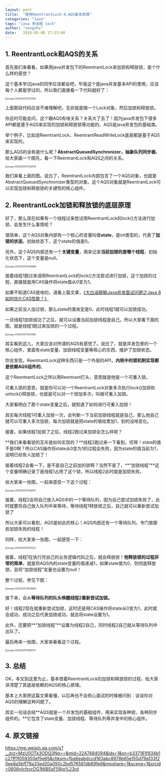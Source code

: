```yaml
---
layout: post
title:  "使用ReentrantLock-4.AQS基本原理"
categories: "Java"
tags: "java 多线程 lock"
author: "songzhx"
date:   2018-05-08 17:33:00
---
```


## 1. ReentrantLock和AQS的关系

首先我们来看看，如果用java并发包下的ReentrantLock来加锁和释放锁，是个什么样的感觉？

这个基本学过java的同学应该都会吧，毕竟这个是java并发基本API的使用，应该每个人都是学过的，所以我们直接看一下代码就好了：

<img src="https://tva1.sinaimg.cn/large/0082zybpgy1gbx7udp1tbj30o00bstcw.jpg" alt="image-20200215171312308" style="zoom:50%;" />

上面那段代码应该不难理解吧，无非就是搞一个Lock对象，然后加锁和释放锁。

你这时可能会问，这个跟AQS有啥关系？关系大了去了！因为java并发包下很多API都是基于AQS来实现的加锁和释放锁等功能的，AQS是java并发包的基础类。

举个例子，比如说ReentrantLock、ReentrantReadWriteLock底层都是基于AQS来实现的。

那么AQS的全称是什么呢？**AbstractQueuedSynchronizer，抽象队列同步器**。给大家画一个图先，看一下ReentrantLock和AQS之间的关系。

<img src="https://tva1.sinaimg.cn/large/0082zybpgy1gbx7uhch9xj30m60akjst.jpg" alt="image-20200215171342570" style="zoom:50%;" />

我们来看上面的图。说白了，ReentrantLock内部包含了一个AQS对象，也就是AbstractQueuedSynchronizer类型的对象。这个AQS对象就是ReentrantLock可以实现加锁和释放锁的关键性的核心组件。

## 2. ReentrantLock加锁和释放锁的底层原理

好了，那么现在如果有一个线程过来尝试用ReentrantLock的lock()方法进行加锁，会发生什么事情呢？

很简单，这个AQS对象内部有一个核心的变量叫做**state**，是int类型的，代表了**加锁的状态**。初始状态下，这个state的值是0。

另外，这个AQS内部还有一个**关键变量**，用来记录**当前加锁的是哪个线程**，初始化状态下，这个变量是null。

<img src="https://tva1.sinaimg.cn/large/0082zybpgy1gbx7uka4zrj30m60akac2.jpg" alt="image-20200215171426668" style="zoom:50%;" />

接着线程1跑过来调用ReentrantLock的lock()方法尝试进行加锁，这个加锁的过程，直接就是用CAS操作将state值从0变为1。

如果不知道CAS是啥的，请看上篇文章，[《大白话聊聊Java并发面试问题之Java 8如何优化CAS性能？》](http://mp.weixin.qq.com/s?__biz=MzU0OTk3ODQ3Ng==&mid=2247484070&idx=1&sn=c1d49bce3c9da7fcc7e057d858e21d69&chksm=fba6eaa5ccd163b3a935303f10a54a38f15f3c8364c7c1d489f0b1aa1b2ef293a35c565d2fda&scene=21#wechat_redirect)

如果之前没人加过锁，那么state的值肯定是0，此时线程1就可以加锁成功。

一旦线程1加锁成功了之后，就可以设置当前加锁线程是自己。所以大家看下面的图，就是线程1跑过来加锁的一个过程。

<img src="https://tva1.sinaimg.cn/large/0082zybpgy1gbx7un5ty4j30yy0eigpp.jpg" alt="image-20200215171451488" style="zoom:50%;" />

其实看到这儿，大家应该对所谓的AQS有感觉了。说白了，就是并发包里的一个核心组件，里面有state变量、加锁线程变量等核心的东西，维护了加锁状态。

你会发现，ReentrantLock这种东西只是一个外层的API，**内核中的锁机制实现都是依赖AQS组件的**。

这个ReentrantLock之所以用Reentrant打头，意思就是他是一个可重入锁。

可重入锁的意思，就是你可以对一个ReentrantLock对象多次执行lock()加锁和unlock()释放锁，也就是可以对一个锁加多次，叫做可重入加锁。

大家看明白了那个state变量之后，就知道了如何进行可重入加锁！

其实每次线程1可重入加锁一次，会判断一下当前加锁线程就是自己，那么他自己就可以可重入多次加锁，每次加锁就是把state的值给累加1，别的没啥变化。

接着，如果线程1加锁了之后，线程2跑过来加锁会怎么样呢？

**我们来看看锁的互斥是如何实现的？**线程2跑过来一下看到，哎呀！state的值不是0啊？所以CAS操作将state从0变为1的过程会失败，因为state的值当前为1，说明已经有人加锁了！

接着线程2会看一下，是不是自己之前加的锁啊？当然不是了，**“加锁线程”**这个变量明确记录了是线程1占用了这个锁，所以线程2此时就是加锁失败。

给大家来一张图，一起来感受一下这个过程：

<img src="https://tva1.sinaimg.cn/large/0082zybpgy1gbx7uqhs94j30ym0ma7as.jpg" alt="image-20200215171526401" style="zoom:50%;" />

接着，线程2会将自己放入AQS中的一个等待队列，因为自己尝试加锁失败了，此时就要将自己放入队列中来等待，等待线程1释放锁之后，自己就可以重新尝试加锁了

所以大家可以看到，AQS是如此的核心！AQS内部还有一个等待队列，专门放那些加锁失败的线程！

同样，给大家来一张图，一起感受一下：

<img src="https://tva1.sinaimg.cn/large/0082zybpgy1gbx7uu5phsj31020jodn8.jpg" alt="image-20200215171551234" style="zoom:50%;" />

接着，线程1在执行完自己的业务逻辑代码之后，就会释放锁！**他释放锁的过程非常的简单**，就是将AQS内的state变量的值递减1，如果state值为0，则彻底释放锁，会将“加锁线程”变量也设置为null！

整个过程，参见下图：

<img src="https://tva1.sinaimg.cn/large/0082zybpgy1gbx7uywarxj31020joai8.jpg" alt="image-20200215171628809" style="zoom:50%;" />

接下来，会从**等待队列的队头唤醒线程2重新尝试加锁。**

好！线程2现在就重新尝试加锁，这时还是用CAS操作将state从0变为1，此时就会成功，成功之后代表加锁成功，就会将state设置为1。

此外，还要把**“加锁线程”**设置为线程2自己，同时线程2自己就从等待队列中出队了。

最后再来一张图，大家来看看这个过程。

<img src="https://tva1.sinaimg.cn/large/0082zybpgy1gbx7v21i1oj31040la7ee.jpg" alt="image-20200215171655747" style="zoom:50%;" />

## 3. 总结

OK，本文到这里为止，基本借着ReentrantLock的加锁和释放锁的过程，给大家讲清楚了其底层依赖的AQS的核心原理。

基本上大家把这篇文章看懂，以后再也不会担心面试的时候被问到：谈谈你对AQS的理解这种问题了。

其实一句话总结**AQS就是一个并发包的基础组件，用来实现各种锁，各种同步组件的。**它包含了state变量、加锁线程、等待队列等并发中的核心组件。



## 4. 原文链接

https://mp.weixin.qq.com/s?__biz=MzU0OTk3ODQ3Ng==&mid=2247484094&idx=1&sn=b337161f934b1c27ff1f059350ef5e65&chksm=fba6eabdccd163abc8978b65e155d79a133f20ee8a5bff79a33ed20a050c2bd576581db69fe6&mpshare=1&scene=1&srcid=0608yIcfsyrDG1NIBSsF58jq%23rd

